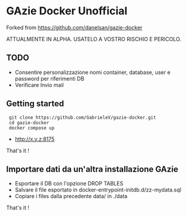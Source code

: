 # GAzie Docker Unofficial

Forked from https://github.com/danelsan/gazie-docker

ATTUALMENTE IN ALPHA. USATELO A VOSTRO RISCHIO E PERICOLO.

## TODO
* Consentire personalizzazione nomi container, database, user e password  per riferimenti DB
* Verificare Invio mail

## Getting started
```
 git clone https://github.com/GabrieleV/gazie-docker.git
 cd gazie-docker
 docker compose up
```

* http://x.y.z:8175

That's it !

## Importare dati da un'altra installazione GAzie

* Esportare il DB con l'opzione DROP TABLES
* Salvare il file esportato in docker-entrypoint-initdb.d/zz-mydata.sql
* Copiare i files dalla precedente data/ in ./data

That's it !

